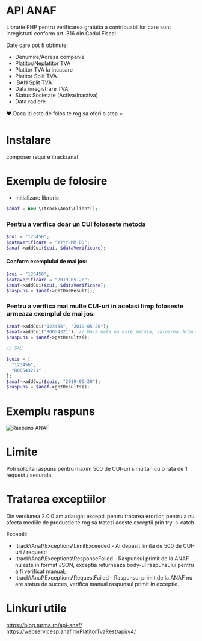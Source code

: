 # API ANAF
Librarie PHP pentru verificarea gratuita a contribuabililor care sunt inregistrati conform art. 316 din Codul Fiscal

Date care pot fi obtinute:
  - Denumire/Adresa companie
  - Platitor/Neplatitor TVA
  - Platitor TVA la incasare
  - Platitor Split TVA
  - IBAN Split TVA
  - Data inregistrare TVA
  - Status Societate (Activa/Inactiva)
  - Data radiere
  
:heart: Daca iti este de folos te rog sa oferi o stea :star:
  
# Instalare
composer require itrack/anaf

# Exemplu de folosire

- Initializare librarie

```php
$anaf = new \Itrack\Anaf\Client(); 
```

### Pentru a verifica doar un CUI foloseste metoda 

```php
$cui = "123456";
$dataVerificare = "YYYY-MM-DD";
$anaf->addCui($cui, $dataVerificare);
```


#### Conform exemplului de mai jos:

```php
$cui = "123456";
$dataVerificare = "2019-05-20";
$anaf->addCui($cui, $dataVerificare);
$raspuns = $anaf->getOneResult();
```

### Pentru a verifica mai multe CUI-uri in acelasi timp foloseste urmeaza exemplul de mai jos:

```php
$anaf->addCui("123456", "2019-05-20");
$anaf->addCui("RO654321"); // Daca data nu este setata, valoarea default va fi data de azi
$raspuns = $anaf->getResults();

// SAU

$cuis = [
  "123456",
  "RO6543221"
];
$anaf->addCui($cuis, "2019-05-20");
$raspuns = $anaf->getResults();
```

# Exemplu raspuns
![Raspuns ANAF](https://github.com/itrack/anaf/blob/master/response.PNG?raw=true)


# Limite
Poti solicita raspuns pentru maxim 500 de CUI-uri simultan cu o rata de 1 request / secunda. 

# Tratarea exceptiilor
Din versiunea 2.0.0 am adaugat exceptii pentru tratarea erorilor, pentru a nu afecta mediile de productie te rog sa tratezi aceste exceptii prin try -> catch

Exceptii:

* Itrack\Anaf\Exceptions\LimitExceeded - Ai depasit limita de 500 de CUI-uri / request;
* Itrack\Anaf\Exceptions\ResponseFailed - Raspunsul primit de la ANAF nu este in format JSON, exceptia returneaza body-ul raspunsului pentru a fi verificat manual;
* Itrack\Anaf\Exceptions\RequestFailed - Raspunsul primit de la ANAF nu are status de succes, verifica manual raspunsul primit in exceptie.

# Linkuri utile
https://blog.turma.ro/api-anaf/ <br>
https://webservicesp.anaf.ro/PlatitorTvaRest/api/v4/

